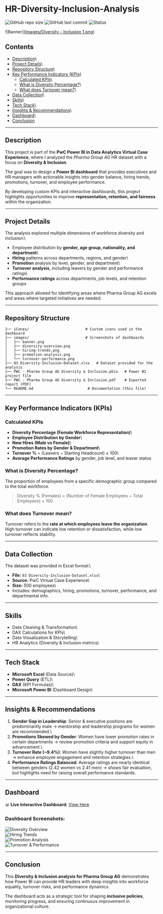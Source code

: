 # HR-Diversity-Inclusion-Analysis

![GitHub repo
size](https://img.shields.io/github/repo-size/outgouguamustapha/HR-Diversity-Inclusion-Analysis?logo=github)
![GitHub last
commit](https://custom-icon-badges.demolab.com/github/last-commit/outgouguamustapha/HR-Diversity-Inclusion-Analysis?logo=history&logoColor=white)
![Status](https://img.shields.io/badge/Status-Completed-brightgreen?logo=github)

![Banner]([Images/Diversity - Inclusion 1.png](https://github.com/outgouguamustapha/HR-Diversity-Inclusion-Analysis/blob/main/README.md))

## Contents

-   [Description](#description)\
-   [Project Details](#project-details)\
-   [Repository Structure](#repository-structure)\
-   [Key Performance Indicators
    (KPIs)](#key-performance-indicators-kpis)
    -   [Calculated KPIs](#calculated-kpis)\
    -   [What is Diversity Percentage?](#what-is-diversity-percentage)\
    -   [What does Turnover mean?](#what-does-turnover-mean)\
-   [Data Collection](#data-collection)\
-   [Skills](#skills)\
-   [Tech Stack](#tech-stack)\
-   [Insights & Recommendations](#insights--recommendations)\
-   [Dashboard](#dashboard)\
-   [Conclusion](#conclusion)

------------------------------------------------------------------------

## Description

This project is part of the **PwC Power BI in Data Analytics Virtual
Case Experience**, where I analyzed the *Pharma Group AG* HR dataset
with a focus on **Diversity & Inclusion**.

The goal was to design a **Power BI dashboard** that provides executives
and HR managers with actionable insights into gender balance, hiring
trends, promotions, turnover, and employee performance.

By developing custom KPIs and interactive dashboards, this project
highlights opportunities to improve **representation, retention, and
fairness** within the organization.

------------------------------------------------------------------------

## Project Details

The analysis explored multiple dimensions of workforce diversity and
inclusion:\
- Employee distribution by **gender, age group, nationality, and
department**\
- **Hiring** patterns across departments, regions, and gender\
- **Promotion** analysis by level, gender, and department\
- **Turnover analysis**, including leavers by gender and performance
ratings\
- **Performance ratings** across departments, job levels, and retention
groups

This approach allowed for identifying areas where Pharma Group AG excels
and areas where targeted initiatives are needed.

------------------------------------------------------------------------

## Repository Structure

    ├── iCones/                          # Custom icons used in the dashboard  
    ├── images/                          # Screenshots of dashboards  
    │   ├── banner.png  
    │   ├── diversity-overview.png  
    │   ├── hiring-trends.png  
    │   ├── promotion-analysis.png  
    │   └── turnover-performance.png  
    ├── 03 Diversity-Inclusion-Dataset.xlsx   # Dataset provided for the analysis  
    ├── PWC - Pharma Group AG Diversity & Inclusion.pbix   # Power BI project file  
    ├── PWC - Pharma Group AG Diversity & Inclusion.pdf    # Exported report (PDF)  
    └── README.md                         # Documentation (this file)  

------------------------------------------------------------------------

## Key Performance Indicators (KPIs)

### Calculated KPIs

-   **Diversity Percentage (Female Workforce Representation)**\
-   **Employee Distribution by Gender**\
-   **New Hires (Male vs Female)**\
-   **Promotion Rates by Gender & Department**\
-   **Turnover %** = (Leavers ÷ Starting Headcount) × 100\
-   **Average Performance Ratings** by gender, job level, and leaver
    status

### What is Diversity Percentage?

The proportion of employees from a specific demographic group compared
to the total workforce.

> Diversity % (Females) = (Number of Female Employees ÷ Total Employees)
> × 100

### What does Turnover mean?

Turnover refers to the **rate at which employees leave the
organization**. High turnover can indicate low retention or
dissatisfaction, while low turnover reflects stability.

------------------------------------------------------------------------

## Data Collection

The dataset was provided in Excel format:\
- **File:** `03 Diversity-Inclusion-Dataset.xlsx`\
- **Source:** PwC Virtual Case Experience\
- **Size:** 500 employees\
- Includes: demographics, hiring, promotions, turnover, performance, and
departmental info.

------------------------------------------------------------------------

## Skills

-   Data Cleaning & Transformation\
-   DAX Calculations for KPIs\
-   Data Visualization & Storytelling\
-   HR Analytics (Diversity & Inclusion metrics)

------------------------------------------------------------------------

## Tech Stack

-   **Microsoft Excel** (Data Source)\
-   **Power Query** (ETL)\
-   **DAX** (KPI Formulas)\
-   **Microsoft Power BI** (Dashboard Design)

------------------------------------------------------------------------

## Insights & Recommendations

1.  **Gender Gap in Leadership**: Senior & executive positions are
    predominantly male → mentorship and leadership programs for women
    are recommended.\
2.  **Promotions Skewed by Gender**: Women have lower promotion rates in
    certain departments → review promotion criteria and support equity
    in advancement.\
3.  **Turnover Rate (\~9.4%)**: Women have slightly higher turnover than
    men → enhance employee engagement and retention strategies.\
4.  **Performance Ratings Balanced**: Average ratings are nearly
    identical between genders (2.42 women vs 2.41 men) → shows fair
    evaluation, but highlights need for raising overall performance
    standards.

------------------------------------------------------------------------

## Dashboard

📊 **Live Interactive Dashboard:** [View
Here](https://app.powerbi.com/view?r=eyJrIjoiZTRiNTljYjMtZTc4NC00YzJlLThkZTktMzkyNDc3ZmQ1ZWJjIiwidCI6Ijg0ZDI3MGQyLTBiYzUtNGQ1NS1iZjBhLTI3NGYxYTU3NmNiZiJ9)

### Dashboard Screenshots:

![Diversity Overview](images/diversity-overview.png)\
![Hiring Trends](images/hiring-trends.png)\
![Promotion Analysis](images/promotion-analysis.png)\
![Turnover & Performance](images/turnover-performance.png)

------------------------------------------------------------------------

## Conclusion

This **Diversity & Inclusion analysis for Pharma Group AG** demonstrates
how Power BI can provide HR leaders with deep insights into workforce
equality, turnover risks, and performance dynamics.

The dashboard acts as a strategic tool for shaping **inclusive
policies**, monitoring progress, and ensuring continuous improvement in
organizational culture.
